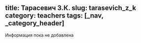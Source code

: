 title: Тарасевич З.К.
slug: tarasevich_z_k
category: teachers
tags: [_nav, _category_header]
---

Информация пока не добавлена
